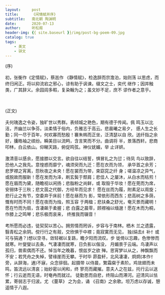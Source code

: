```yaml
---
layout:     post
title:      《闲情赋并序》
subtitle:   南北朝 陶渊明
date:       2020-07-13
author:     听松阁
header-img: {{ site.baseurl }}/img/post-bg-poem-09.jpg
catalog: true
tags:
    - 美文
    - 骈文
---
```


(序)
<br><br>
初，张衡作《定情赋》，蔡邕作 《静情赋》，检逸辞而宗澹泊，始则荡
以思虑，而终归闲正。将以抑流宕之邪心，谅有助于讽谏。缀文之士，奕代
继作；因并触类，广其辞义。余园闾多暇，复染翰为之；虽文妙不足，庶不
谬作者之意乎。

<br><br> (正文)
<br><br>
夫何瑰逸之令姿，独旷世以秀群。表倾城之艳色，期有德于传闻。佩
鸣玉以比洁，齐幽兰以争芬。淡柔情于俗内，负雅志于高云。悲晨曦之易夕，
感人生之长勤；同一尽于百年，何欢寡而愁殷！褰朱帏而正坐，泛清瑟以自
欣。送纤指之余好，攮皓袖之缤纷。瞬美目以流眄，含言笑而不分。曲调将
半，景落西轩。悲商叩林，白云依山。仰睇天路，俯促鸣弦。神仪妩媚，举
止详妍。
<br><br>
     激清音以感余，愿接膝以交言。欲自往以结誓，惧冒礼之为愆；待凤
鸟以致辞，恐他人之我先。意惶惑而靡宁，魂须臾而九迁：愿在衣而为领，
承华首之余芳；悲罗襟之宵离，怨秋夜之未央！愿在裳而为带，束窈窕之纤
身；嗟温凉之异气，或脱故而服新！愿在发而为泽，刷玄鬓于颓肩；悲佳人
之屡沐，从白水而枯煎！愿在眉而为黛，随瞻视以闲扬；悲脂粉之尚鲜，或
取毁于华妆！愿在莞而为席，安弱体于三秋；悲文茵之代御，方经年而见求！
愿在丝而为履，附素足以周旋；悲行止之有节，空委弃于床前！愿在昼而为
影，常依形而西东；悲高树之多荫，慨有时而不同！愿在夜而为烛，照玉容
于两楹；悲扶桑之舒光，奄灭景而藏明！愿在竹而为扇，含凄飙于柔握；悲
白露之晨零，顾襟袖以缅邈！愿在木而为桐，作膝上之鸣琴；悲乐极而哀来，
终推我而辍音！
<br><br>
     考所愿而必违，徒契契以苦心。拥劳情而罔诉，步容与于南林。栖木
兰之遗露，翳青松之余阴。傥行行之有觌，交欣惧于中襟；竟寂寞而无见，
独(绢去纟补忄或可与狷通？)想以空寻。敛轻裾以复路，瞻夕阳而流叹。步
徙倚以忘趣，色惨惨而就寒。叶燮燮以去条，气凄凄而就寒，日负影以偕没，
月媚景于云端。鸟凄声以孤归，兽索偶而不还。悼当年之晚暮，恨兹岁之欲
殚。思宵梦以从之，神飘飘而不安；若凭舟之失棹，譬缘崖而无攀。于时毕
昴盈轩，北风凄凄，炯炯(本作忄旁，从辞海，通)不寐，众念徘徊。起摄带
以侍晨，繁霜粲于素阶。鸡敛翅而未鸣，笛流远以清哀；始妙密以闲和，终
寥亮而藏摧。意夫人之在兹，托行云以送怀；行云逝而无语，时奄冉而就过。
徒勤思而自悲，终阻山而滞河。迎清风以怯累，寄弱志于归波。尤 《蔓草》
之为会，诵 《召南》之余歌。坦万虑以存诚，憩遥情于八遐。
